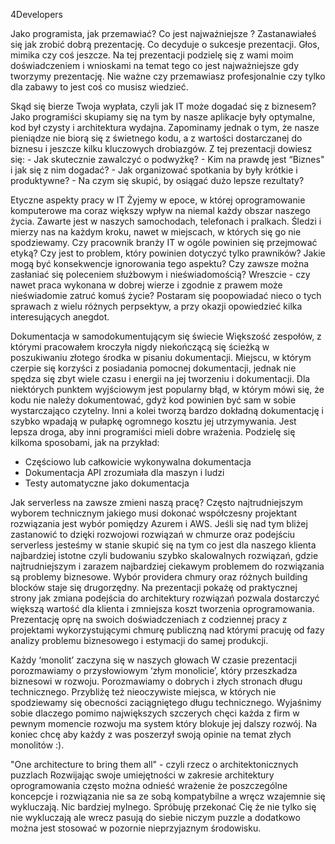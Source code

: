 4Developers

Jako programista, jak przemawiać? Co jest najważniejsze ?
Zastanawiałeś się jak zrobić dobrą prezentację. Co decyduje o sukcesje prezentacji. Głos, mimika czy coś jeszcze. Na tej prezentacji podzielę się z wami moim doświadczeniem i wnioskami na temat tego co jest najważniejsze gdy tworzymy prezentację. Nie ważne czy przemawiasz profesjonalnie czy tylko dla zabawy to jest coś co musisz wiedzieć.


Skąd się bierze Twoja wypłata, czyli jak IT może dogadać się z biznesem?
Jako programiści skupiamy się na tym by nasze aplikacje były optymalne, kod był czysty i architektura wydajna. Zapominamy jednak o tym, że nasze pieniądze nie biorą się z świetnego kodu, a z wartości dostarczanej do biznesu i jeszcze kilku kluczowych drobiazgów. Z tej prezentacji dowiesz się: - Jak skutecznie zawalczyć o podwyżkę? - Kim na prawdę jest “Biznes" i jak się z nim dogadać? - Jak organizować spotkania by były krótkie i produktywne? - Na czym się skupić, by osiągać dużo lepsze rezultaty?


Etyczne aspekty pracy w IT
Żyjemy w epoce, w której oprogramowanie komputerowe ma coraz większy wpływ na niemal każdy obszar naszego życia. Zawarte jest w naszych samochodach, telefonach i pralkach. Śledzi i mierzy nas na każdym kroku, nawet w miejscach, w których się go nie spodziewamy. Czy pracownik branży IT w ogóle powinien się przejmować etyką? Czy jest to problem, który powinien dotyczyć tylko prawników? Jakie mogą być konsekwencje ignorowania tego aspektu? Czy zawsze można zasłaniać się poleceniem służbowym i nieświadomością? Wreszcie - czy nawet praca wykonana w dobrej wierze i zgodnie z prawem może nieświadomie zatruć komuś życie? Postaram się poopowiadać nieco o tych sprawach z wielu różnych perpsektyw, a przy okazji opowiedzieć kilka interesujących anegdot.


Dokumentacja w samodokumentującym się świecie
Większość zespołów, z którymi pracowałem kroczyła nigdy niekończącą się ścieżką w poszukiwaniu złotego środka w pisaniu dokumentacji. Miejscu, w którym czerpie się korzyści z posiadania pomocnej dokumentacji, jednak nie spędza się zbyt wiele czasu i energii na jej tworzeniu i dokumentacji. Dla niektórych punktem wyjściowym jest popularny błąd, w którym mówi się, że kodu nie należy dokumentować, gdyż kod powinien być sam w sobie wystarczająco czytelny. Inni a kolei tworzą bardzo dokładną dokumentację i szybko wpadają w pułapkę ogromnego kosztu jej utrzymywania. Jest lepsza droga, aby inni programiści mieli dobre wrażenia. Podzielę się kilkoma sposobami, jak na przykład: 
- Częściowo lub całkowicie wykonywalna dokumentacja
- Dokumentacja API zrozumiała dla maszyn i ludzi
- Testy automatyczne jako dokumentacja



Jak serverless na zawsze zmieni naszą pracę?
Często najtrudniejszym wyborem technicznym jakiego musi dokonać współczesny projektant rozwiązania jest wybór pomiędzy Azurem i AWS. Jeśli się nad tym bliżej zastanowić to dzięki rozwojowi rozwiązań w chmurze oraz podejściu serverless jesteśmy w stanie skupić się na tym co jest dla naszego klienta najbardziej istotne czyli budowaniu szybko skalowalnych rozwiązań, gdzie najtrudniejszym i zarazem najbardziej ciekawym problemem do rozwiązania są problemy biznesowe. Wybór providera chmury oraz różnych building blocków staje się drugorzędny. Na prezentacji pokażę od praktycznej strony jak zmiana podejścia do architektury rozwiązań pozwala dostarczyć większą wartość dla klienta i zmniejsza koszt tworzenia oprogramowania. Prezentację oprę na swoich doświadczeniach z codziennej pracy z projektami wykorzystującymi chmurę publiczną nad którymi pracuję od fazy analizy problemu biznesowego i estymacji do samej produkcji.



Każdy ‘monolit’ zaczyna się w naszych głowach
W czasie prezentacji porozmawiamy o przysłowiowym ‘złym monolicie’, który przeszkadza biznesowi w rozwoju. Porozmawiamy o dobrych i złych stronach długu technicznego. Przybliżę też nieoczywiste miejsca, w których nie spodziewamy się obecności zaciągniętego długu technicznego. Wyjaśnimy sobie dlaczego pomimo największych szczerych chęci każda z firm w pewnym momencie rozwoju ma system który blokuje jej dalszy rozwój. Na koniec chcę aby każdy z was poszerzył swoją opinie na temat złych monolitów :).


"One architecture to bring them all" - czyli rzecz o architektonicznych puzzlach
Rozwijając swoje umiejętności w zakresie architektury oprogramowania często można odnieść wrażenie że poszczególne koncepcje i rozwiązania nie sa ze sobą kompatybilne a wręcz wzajemnie się wykluczają. Nic bardziej mylnego. Spróbuję przekonać Cię że nie tylko się nie wykluczają ale wrecz pasują do siebie niczym puzzle a dodatkowo można jest stosować w pozornie nieprzyjaznym środowisku.
